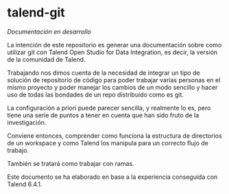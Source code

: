 # talend-git

*Documentación en desarrollo*

La intención de este repositorio es generar una documentación sobre como utilizar git con Talend Open Studio for Data Integration, es decir, la versión de la comunidad de Talend. 

Trabajando nos dimos cuenta de la necesidad de integrar un tipo de solución de repositorio de código para poder trabajar varias personas en el mismo proyecto y poder manejar los cambios de un modo sencillo y hacer uso de todas las bondades de un repo distribuído como es git.

La configuración a priori puede parecer sencilla, y realmente lo es, pero tiene una serie de puntos a tener en cuenta que han sido fruto de la investigación. 

Conviene entonces, comprender como funciona la estructura de directorios de un workspace y como Talend los manipula para un correcto flujo de trabajo.

También se tratará como trabajar con ramas. 

Este documento se ha elaborado en base a la experiencia conseguida con Talend 6.4.1.

